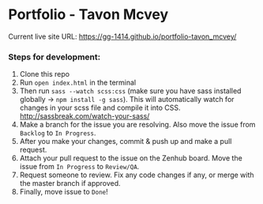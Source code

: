 # Portfolio - Tavon Mcvey

Current live site URL: https://gg-1414.github.io/portfolio-tavon_mcvey/

### Steps for development:
1. Clone this repo 
2. Run `open index.html` in the terminal
3. Then run `sass --watch scss:css` (make sure you have sass installed globally -> `npm install -g sass`). This will automatically watch for changes in your scss file and compile it into CSS. http://sassbreak.com/watch-your-sass/
4. Make a branch for the issue you are resolving. Also move the issue from `Backlog` to `In Progress`. 
5. After you make your changes, commit & push up and make a pull request. 
6. Attach your pull request to the issue on the Zenhub board. Move the issue from `In Progress` to `Review/QA`. 
7. Request someone to review. Fix any code changes if any, or merge with the master branch if approved. 
8. Finally, move issue to `Done`! 
